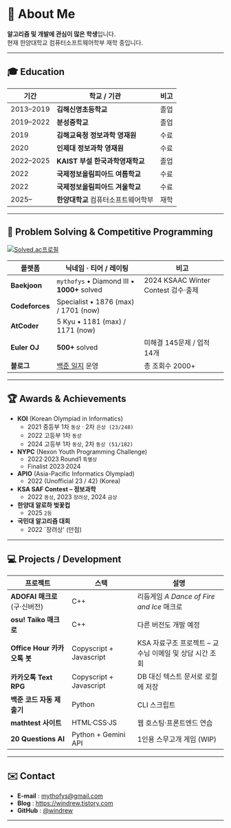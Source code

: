 # 👋 About Me
**알고리즘 및 개발에 관심이 많은 학생**입니다.  
현재 한양대학교 컴퓨터소프트웨어학부 재학 중입니다.

---

## 🎓 Education
| 기간 | 학교 / 기관 | 비고 |
|------|-------------|------|
| 2013–2019 | **김해신명초등학교** | 졸업 |
| 2019–2022 | **분성중학교** | 졸업 |
| 2019 | **김해교육청 정보과학 영재원** | 수료 |
| 2020 | **인제대 정보과학 영재원** | 수료 |
| 2022–2025 | **KAIST 부설 한국과학영재학교** | 졸업 |
| 2022 | **국제정보올림피아드 여름학교** | 수료 |
| 2022 | **국제정보올림피아드 겨울학교** | 수료 |
| 2025– | **한양대학교** 컴퓨터소프트웨어학부 | 재학 |

---

## 🏹 Problem Solving & Competitive Programming

[![Solved.ac프로필](https://mazassumnida.wtf/api/v2/generate_badge?boj=mythofys)](https://solved.ac/mythofys)

| 플랫폼 | 닉네임 · 티어 / 레이팅 | 비고 |
|---------|-----------------------|------------|
| **Baekjoon** | `mythofys` • Diamond Ⅲ • **1000+** solved | 2024 KSAAC Winter Contest 검수·출제 |
| **Codeforces** | Specialist • 1876 (max) / 1701 (now) |  |
| **AtCoder** | 5 Kyu • 1181 (max) / 1171 (now) |  |
| **Euler OJ** | **500+** solved | 미해결 145문제 / 업적 14개 |
| **블로그** | [백준 일지](https://windrew.tistory.com/) 운영 | 총 조회수 2000+ |

---

## 🏆 Awards & Achievements
- **KOI** (Korean Olympiad in Informatics)  
  - 2021 중등부 1차 `동상` · 2차 `은상 (23/248)`  
  - 2022 고등부 1차 `동상`  
  - 2024 고등부 1차 `동상`, 2차 `동상 (51/182)`  
- **NYPC** (Nexon Youth Programming Challenge)  
  - 2022·2023 Round1 `특별상`
  - Finalist 2023·2024
- **APIO** (Asia-Pacific Informatics Olympiad)
  - 2022 (Unofficial 23 / 42) (Korea)
- **KSA SAF Contest – 정보과학**  
  - 2022 `동상`, 2023 `장려상`, 2024 `금상`
- **한양대 알로하 벚꽃컵**
  - 2025 `2등`
- **국민대 알고리즘 대회**
  - 2022 `장려상' (만점)

---

## 💻 Projects / Development
| 프로젝트 | 스택 | 설명 |
|----------|------|------|
| **ADOFAI 매크로** (구·신버전) | C++ | 리듬게임 *A Dance of Fire and Ice* 매크로 |
| **osu! Taiko 매크로** | C++ | 다른 버전도 개발 예정 |
| **Office Hour 카카오톡 봇** | Copyscript + Javascript | KSA 자료구조 프로젝트 – 교수님 이메일 및 상담 시간 조회 |
| **카카오톡 Text RPG** | Copyscript + Javascript | DB 대신 텍스트 문서로 로컬에 저장 |
| **백준 코드 자동 제출기** | Python | CLI 스크립트 |
| **mathtest 사이트** | HTML·CSS·JS | 웹 호스팅·프론트엔드 연습 |
| **20 Questions AI** | Python + Gemini API | 1인용 스무고개 게임 (WIP) |

---

## ✉️ Contact
- **E-mail** : mythofys@gmail.com
- **Blog**   : <https://windrew.tistory.com>  
- **GitHub** : [@windrew](https://github.com/windrew)

---
